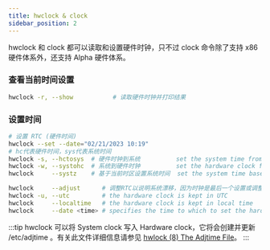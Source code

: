 ```yaml
---
title: hwclock & clock
sidebar_position: 2
---
```


hwclock 和 clock 都可以读取和设置硬件时钟，只不过 clock 命令除了支持 x86 硬件体系外，还支持 Alpha 硬件体系。  
### 查看当前时间设置
```bash
hwclock -r, --show           # 读取硬件时钟并打印结果
```
### 设置时间
```bash
# 设置 RTC (硬件时间)
hwclock --set --date="02/21/2023 10:19"
# hc代表硬件时间，sys代表系统时间
hwclock -s, --hctosys  # 硬件时钟到系统 		  set the system time from the hardware clock
hwclock -w, --systohc  # 系统到硬件时钟 		  set the hardware clock from the current system time      
hwclock     --systz    # 基于当前时区设置系统时间  set the system time based on the current timezone

hwclock     --adjust      # 调整RTC以说明系统漂移，因为时钟是最后一个设置或调整的
hwclock -u, --utc         # the hardware clock is kept in UTC
hwclock     --localtime   # the hardware clock is kept in local time
hwclock     --date <time> # specifies the time to which to set the hardware clock
```
:::tip
hwclock 可以将 System clock 写入 Hardware clock，它将会创建并更新 /etc/adjtime 。有关此文件详细信息请参见 [hwlock (8) The Adjtime File](https://man.archlinux.org/man/hwclock.8#The_Adjtime_File)。
:::